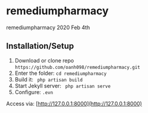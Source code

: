 # remediumpharmacy
remediumpharmacy 2020 Feb 4th



## Installation/Setup
1. Download or clone repo `https://github.com/oanh098/remediumpharmacy.git`
2. Enter the folder: `cd remediumpharmacy`
3. Build it: ` php artisan build`
4. Start Jekyll server: ` php artisan serve`
5. Configure: `.evn`
   

Access via: [http://127.0.0.1:8000](http://127.0.0.1:8000)

